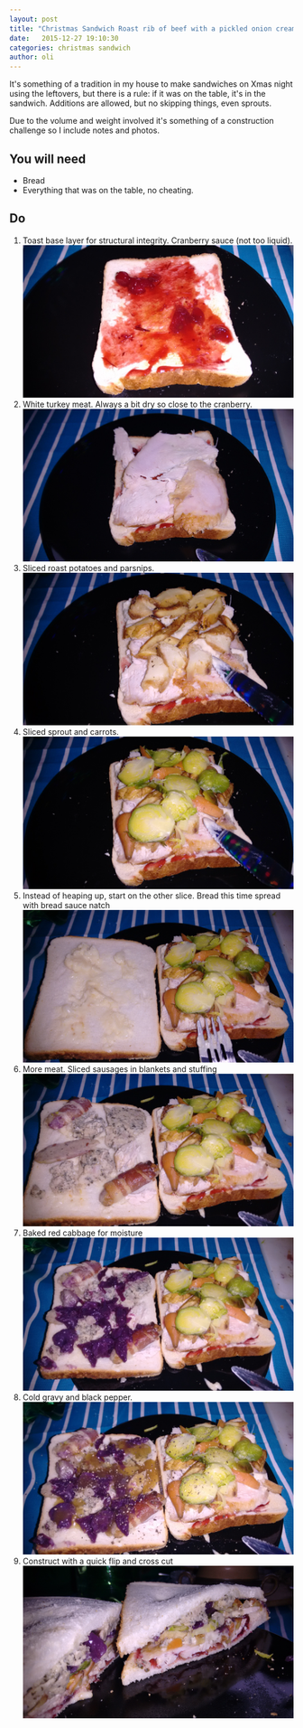 ```yaml
---
layout: post
title: "Christmas Sandwich Roast rib of beef with a pickled onion cream gravy"
date:   2015-12-27 19:10:30
categories: christmas sandwich
author: oli
---
```


It's something of a tradition in my house to make sandwiches on Xmas night using the leftovers, but there is a rule: if it was on the table, it's in the sandwich.  Additions are allowed, but no skipping things, even sprouts.

Due to the volume and weight involved it's something of a construction challenge so I include notes and photos.


## You will need

* Bread
* Everything that was on the table, no cheating.


## Do

1. Toast base layer for structural integrity.  Cranberry sauce (not too liquid). ![Toast base](/images/christmas-sandwich/christmas-sandwich-10.jpg)
2. White turkey meat.  Always a bit dry so close to the cranberry.  ![Turkey meat](/images/christmas-sandwich/christmas-sandwich-9.jpg)
3. Sliced roast potatoes and parsnips. ![Roast vegetable layer](/images/christmas-sandwich/christmas-sandwich-8.jpg)
4. Sliced sprout and carrots.  ![Boiled vegetable layer](/images/christmas-sandwich/christmas-sandwich-7.jpg)
5. Instead of heaping up, start on the other slice.  Bread this time spread with bread sauce natch ![Bread on bread](/images/christmas-sandwich/christmas-sandwich-6.jpg)
6. More meat.  Sliced sausages in blankets and stuffing ![Roasted meat layer](/images/christmas-sandwich/christmas-sandwich-5.jpg)
7. Baked red cabbage for moisture ![Non traditional, but excellent](/images/christmas-sandwich/christmas-sandwich-4.jpg)
8. Cold gravy and black pepper. ![Cold gravy is deliciouss](/images/christmas-sandwich/christmas-sandwich-3.jpg)
9. Construct with a quick flip and cross cut![Distinct layers are importantt](/images/christmas-sandwich/christmas-sandwich-2.jpg)


